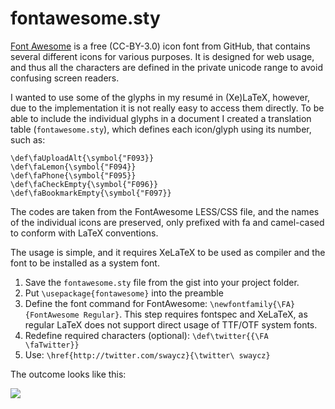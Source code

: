 # fontawesome.sty

[Font Awesome](http://fortawesome.github.io/Font-Awesome/) is a free (CC-BY-3.0) icon font from GitHub, that contains several different icons for various purposes. It is designed for web usage, and thus all the characters are defined in the private unicode range to avoid confusing screen readers.

I wanted to use some of the glyphs in my resumé in (Xe)LaTeX, however, due to the implementation it is not really easy to access them directly. To be able to include the individual glyphs in a document I created a translation table (`fontawesome.sty`), which defines each icon/glyph using its number, such as:

```
\def\faUploadAlt{\symbol{"F093}}
\def\faLemon{\symbol{"F094}}
\def\faPhone{\symbol{"F095}}
\def\faCheckEmpty{\symbol{"F096}}
\def\faBookmarkEmpty{\symbol{"F097}}
```

The codes are taken from the FontAwesome LESS/CSS file, and the names of the individual icons are preserved, only prefixed with fa and camel-cased to conform with LaTeX conventions.

The usage is simple, and it requires XeLaTeX to be used as compiler and the font to be installed as a system font.

1. Save the `fontawesome.sty` file from the gist into your project folder.
2. Put `\usepackage{fontawesome}` into the preamble
3. Define the font command for FontAwesome: `\newfontfamily{\FA}{FontAwesome Regular}`. This step requires fontspec and XeLaTeX, as regular LaTeX does not support direct usage of TTF/OTF system fonts.
4. Redefine required characters (optional): `\def\twitter{{\FA \faTwitter}}`
5. Use: `\href{http://twitter.com/swaycz}{\twitter\ swaycz}`

The outcome looks like this:

![](https://coderwall-assets-0.s3.amazonaws.com/uploads/picture/file/241/Screen_Shot_2012-07-13_at_1.32.16_AM.png)


